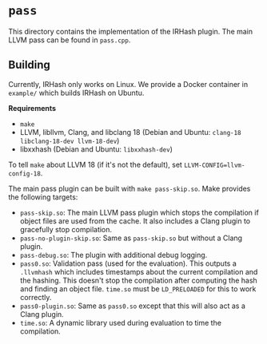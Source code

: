 # `pass`

This directory contains the implementation of the IRHash plugin.
The main LLVM pass can be found in `pass.cpp`.

## Building

Currently, IRHash only works on Linux.
We provide a Docker container in `example/` which builds IRHash on Ubuntu.

**Requirements**

- `make`
- LLVM, libllvm, Clang, and libclang 18 (Debian and Ubuntu: `clang-18 libclang-18-dev llvm-18-dev`)
- libxxhash (Debian and Ubuntu: `libxxhash-dev`)

To tell `make` about LLVM 18 (if it's not the default), set `LLVM-CONFIG=llvm-config-18`.

The main pass plugin can be built with `make pass-skip.so`.
Make provides the following targets:

- `pass-skip.so`: The main LLVM pass plugin which stops the compilation if object files are used from the cache. It also includes a Clang plugin to gracefully stop compilation.
- `pass-no-plugin-skip.so`: Same as `pass-skip.so` but without a Clang plugin.
- `pass-debug.so`: The plugin with additional debug logging.
- `pass0.so`: Validation pass (used for the evaluation). This outputs a `.llvmhash` which includes timestamps about the current compilation and the hashing. This doesn't stop the compilation after computing the hash and finding an object file. `time.so` must be `LD_PRELOADED` for this to work correctly.
- `pass0-plugin.so`: Same as `pass0.so` except that this will also act as a Clang plugin.
- `time.so`: A dynamic library used during evaluation to time the compilation.
